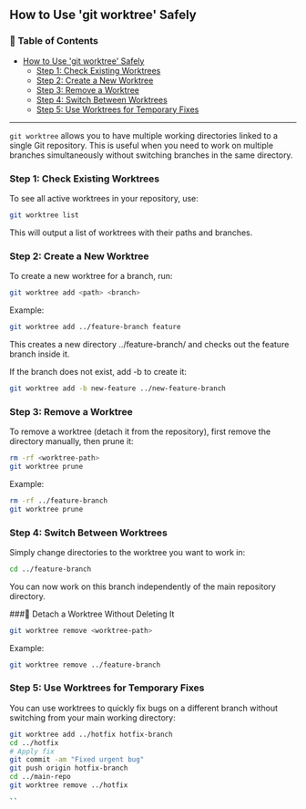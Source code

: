 ## How to Use 'git worktree' Safely

### 📑 Table of Contents

- [How to Use 'git worktree' Safely](#how-to-use-git-worktree-safely)
  - [Step 1: Check Existing Worktrees](#step-1-check-existing-worktrees)
  - [Step 2: Create a New Worktree](#step-2-create-a-new-worktree)
  - [Step 3: Remove a Worktree](#step-3-remove-a-worktree)
  - [Step 4: Switch Between Worktrees](#step-4-switch-between-worktrees)
  - [Step 5: Use Worktrees for Temporary Fixes](#step-5-use-worktrees-for-temporary-fixes)

---

`git worktree` allows you to have multiple working directories linked to a single Git repository. This is useful when you need to work on multiple branches simultaneously without switching branches in the same directory.

### Step 1: Check Existing Worktrees

To see all active worktrees in your repository, use:

```bash
git worktree list
```

This will output a list of worktrees with their paths and branches.

### Step 2: Create a New Worktree

To create a new worktree for a branch, run:

```bash
git worktree add <path> <branch>
```

Example:

```bash
git worktree add ../feature-branch feature
```

This creates a new directory ../feature-branch/ and checks out the feature branch inside it.

If the branch does not exist, add -b to create it:

```bash
git worktree add -b new-feature ../new-feature-branch
```

### Step 3: Remove a Worktree

To remove a worktree (detach it from the repository), first remove the directory manually, then prune it:

```bash
rm -rf <worktree-path>
git worktree prune
```

Example:

```bash
rm -rf ../feature-branch
git worktree prune
```

### Step 4: Switch Between Worktrees

Simply change directories to the worktree you want to work in:

```bash
cd ../feature-branch
```

You can now work on this branch independently of the main repository directory.

###🔹 Detach a Worktree Without Deleting It

```bash
git worktree remove <worktree-path>
```

Example:

```bash
git worktree remove ../feature-branch
```

### Step 5: Use Worktrees for Temporary Fixes

You can use worktrees to quickly fix bugs on a different branch without switching from your main working directory:

```bash
git worktree add ../hotfix hotfix-branch
cd ../hotfix
# Apply fix
git commit -am "Fixed urgent bug"
git push origin hotfix-branch
cd ../main-repo
git worktree remove ../hotfix

``
```
